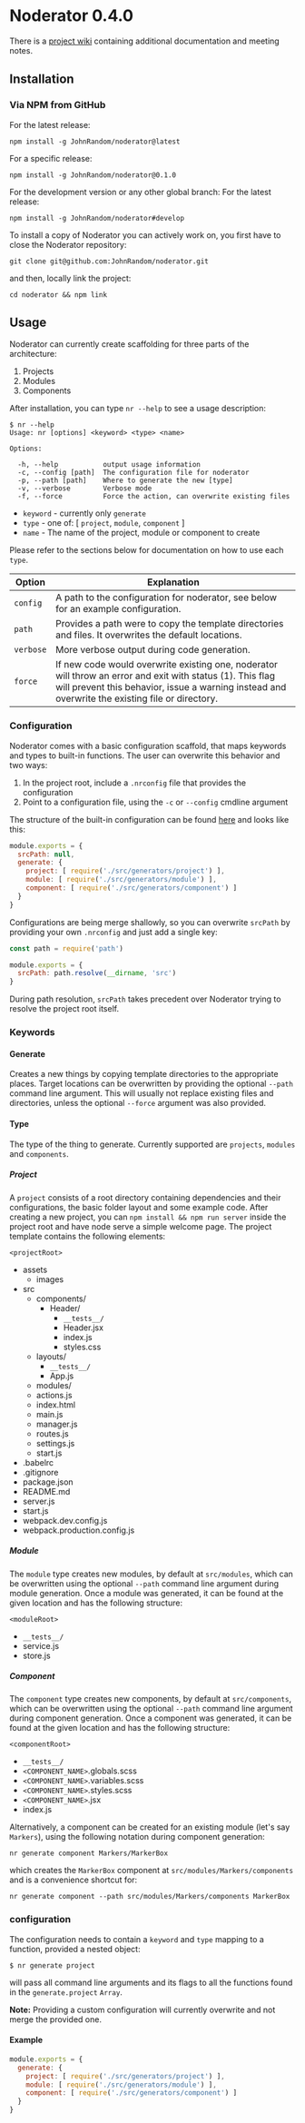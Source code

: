 # Noderator 0.4.0

There is a [project wiki](https://github.com/JohnRandom/noderator/wiki) containing additional documentation and meeting notes.

## Installation

### Via NPM from GitHub

For the latest release:
```
npm install -g JohnRandom/noderator@latest
```

For a specific release:
```
npm install -g JohnRandom/noderator@0.1.0
```

For the development version or any other global branch:
For the latest release:
```
npm install -g JohnRandom/noderator#develop
```

To install a copy of Noderator you can actively work on, you first have to close the
Noderator repository:
```
git clone git@github.com:JohnRandom/noderator.git
```
and then, locally link the project:
```
cd noderator && npm link
```

## Usage
Noderator can currently create scaffolding for three parts of the architecture:

  1. Projects
  2. Modules
  3. Components

After installation, you can type `nr --help` to see a usage description:

```shell
$ nr --help
Usage: nr [options] <keyword> <type> <name>

Options:

  -h, --help           output usage information
  -c, --config [path]  The configuration file for noderator
  -p, --path [path]    Where to generate the new [type]
  -v, --verbose        Verbose mode
  -f, --force          Force the action, can overwrite existing files
```

  * `keyword` - currently only `generate`
  * `type` - one of: [ `project`, `module`, `component` ]
  * `name` - The name of the project, module or component to create

  Please refer to the sections below for documentation on how to use each `type`.

| Option    | Explanation                                                           |
| --------- | --------------------------------------------------------------------- |
| `config`  | A path to the configuration for noderator, see below for an example configuration. |
| `path`    | Provides a path were to copy the template directories and files. It overwrites the default locations. |
| `verbose` | More verbose output during code generation.                           |
| `force`   | If new code would overwrite existing one, noderator will throw an error and exit with status (1). This flag will prevent this behavior, issue a warning instead and overwrite the existing file or directory. |

### Configuration

Noderator comes with a basic configuration scaffold, that maps keywords and types to built-in functions. The user can overwrite this behavior and two ways:

  1. In the project root, include a `.nrconfig` file that provides the configuration
  2. Point to a configuration file, using the `-c` or `--config` cmdline argument

The structure of the built-in configuration can be found [here](./config.js) and looks like this:

```js
module.exports = {
  srcPath: null,
  generate: {
    project: [ require('./src/generators/project') ],
    module: [ require('./src/generators/module') ],
    component: [ require('./src/generators/component') ]
  }
}
```

Configurations are being merge shallowly, so you can overwrite `srcPath` by providing your own `.nrconfig` and just add a single key:

```js
const path = require('path')

module.exports = {
  srcPath: path.resolve(__dirname, 'src')
}
```

During path resolution, `srcPath` takes precedent over Noderator trying to resolve the project root itself.

### Keywords

#### Generate
Creates a new things by copying template directories to the appropriate places. Target locations can be overwritten by providing the optional `--path` command line argument. This will usually not replace existing files and directories, unless the optional `--force` argument was also provided.

#### Type
The type of the thing to generate. Currently supported are `projects`, `modules` and `components`.

##### Project
A `project` consists of a root directory containing dependencies and their configurations, the basic folder layout and some example code. After creating a new project, you can `npm install && npm run server` inside the project root and have node serve a simple welcome page. The project template contains the following elements:

`<projectRoot>`
  * assets
    * images
  * src
    * components/
      * Header/
        * `__tests__/`
        * Header.jsx
        * index.js
        * styles.css
    * layouts/
      * `__tests__/`
      * App.js
    * modules/
    * actions.js
    * index.html
    * main.js
    * manager.js
    * routes.js
    * settings.js
    * start.js
  * .babelrc
  * .gitignore
  * package.json
  * README.md
  * server.js
  * start.js
  * webpack.dev.config.js
  * webpack.production.config.js

##### Module
The `module` type creates new modules, by default at `src/modules`, which can be overwritten using the optional `--path` command line argument during module generation. Once a module was generated, it can be found at the given location and has the following structure:

`<moduleRoot>`
  * `__tests__/`
  * service.js
  * store.js

##### Component
The `component` type creates new components, by default at `src/components`, which can be overwritten using the optional `--path` command line argument during component generation. Once a component was generated, it can be found at the given location and has the following structure:

`<componentRoot>`
  * `__tests__/`
  * `<COMPONENT_NAME>`.globals.scss
  * `<COMPONENT_NAME>`.variables.scss
  * `<COMPONENT_NAME>`.styles.scss
  * `<COMPONENT_NAME>`.jsx
  * index.js

Alternatively, a component can be created for an existing module (let's say `Markers`), using the following notation during component generation:

```shell
nr generate component Markers/MarkerBox
```

which creates the `MarkerBox` component at `src/modules/Markers/components` and is a convenience shortcut for:

```shell
nr generate component --path src/modules/Markers/components MarkerBox
```

### configuration
The configuration needs to contain a `keyword` and `type` mapping to a function, provided a nested object:

```shell
$ nr generate project
```

will pass all command line arguments and its flags to all the functions found in the `generate.project` `Array`.

**Note:** Providing a custom configuration will currently overwrite and not merge the provided one.

#### Example

```javascript
module.exports = {
  generate: {
    project: [ require('./src/generators/project') ],
    module: [ require('./src/generators/module') ],
    component: [ require('./src/generators/component') ]
  }
}
```
